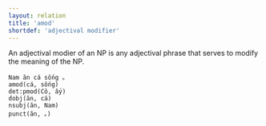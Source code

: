 ```yaml
---
layout: relation
title: 'amod'
shortdef: 'adjectival modifier'
---
```


An adjectival modier of an NP is any adjectival phrase that serves to modify the meaning of the
NP.

<pre><code class="language-sdparse">Nam ăn cá sống 。
amod(cá, sống)
det:pmod(Cô, ấy)
dobj(ăn, cá)
nsubj(ăn, Nam)
punct(ăn, 。)
</code></pre>
<!-- Interlanguage links updated Út zář 29 20:43:09 CEST 2020 -->
